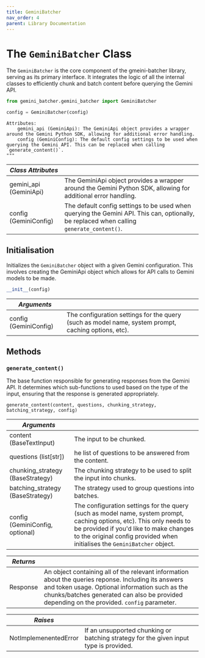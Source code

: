 ```yaml
---
title: GeminiBatcher
nav_order: 4
parent: Library Documentation
---
```


# The `GeminiBatcher` Class

The `GeminiBatcher` is the core component of the gmeini-batcher library, serving as its primary interface. It integrates the logic of all the internal classes to efficiently chunk and batch content before querying the Gemini API.

```python
from gemini_batcher.gemini_batcher import GeminiBatcher

config = GeminiBatcher(config)
```

    Attributes:
        gemini_api (GeminiApi): The GeminiApi object provides a wrapper around the Gemini Python SDK, allowing for additional error handling.
        config (GeminiConfig): The default config settings to be used when querying the Gemini API. This can be replaced when calling `generate_content()`.
    """

| *Class Attributes* | |
|------------------|----------------------------------------|
| gemini_api (GeminiApi) | The GeminiApi object provides a wrapper around the Gemini Python SDK, allowing for additional error handling. |
| config (GeminiConfig) | The default config settings to be used when querying the Gemini API. This can, optionally, be replaced when calling `generate_content()`. |

## Initialisation

Initializes the `GeminiBatcher` object with a given Gemini configuration. This involves creating the GeminiApi object which allows for API calls to Gemini models to be made.

```python
__init__(config)
```

| *Arguments* | |
|------------------|----------------------------------------|
| config (GeminiConfig) | The configuration settings for the query (such as model name, system prompt, caching options, etc). |

## Methods

### `generate_content()`
The base function responsible for generating responses from the Gemini API. It determines which sub-functions to used based on the type of the input, ensuring that the response is generated appropriately.

```
generate_content(content, questions, chunking_strategy, batching_strategy, config)
```

| *Arguments* | |
|------------------|----------------------------------------|
| content (BaseTextInput) | The input to be chunked. |
| questions (list[str]) | he list of questions to be answered from the content. |
| chunking_strategy (BaseStrategy) | The chunking strategy to be used to split the input into chunks. |
| batching_strategy (BaseStrategy) | The strategy used to group questions into batches. |
| config (GeminiConfig, optional) | The configuration settings for the query (such as model name, system prompt, caching options, etc). This only needs to be provided if you'd like to make changes to the original config provided when initialises the `GeminiBatcher` object. |

 | *Returns* | |
|------------------|----------------------------------------|
| Response | An object containing all of the relevant information about the queries reponse. Including its answers and token usage. Optional information such as the chunks/batches generated can also be provided depending on the provided. `config` parameter.  |

 | *Raises* | |
|------------------|----------------------------------------|
| NotImplemenentedError | If an unsupported chunking or batching strategy for the given input type is provided.|
